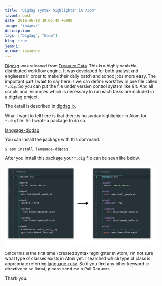 ```yaml
---
title: "Digdag syntax highlighter in Atom"
layout: post
date: 2016-06-18 10:06:48 +0900
image: 'images/'
description:
tags: ["Digdag", "Atom"]
blog: true
jemoji:
author: lewuathe
---
```


[Digdag](http://www.digdag.io) was released from [Treasure Data](http://www.treasuredata.com).
This is a highly scalable distributed workflow engine. It was developed for both analyst and engineers
in order to make their daily batch and adhoc jobs more easy. The important part I want to say here is
we can define workflow in one file called `*.dig`. So you can put the file under version control system like Git.
And all scripts and resources which is necessary to run each tasks are included in a digdag project.

The detail is described in [digdag.io](http://www.digdag.io).

<!-- more -->

What I want to tell here is that there is no syntax highlighter in Atom for `*.dig` file. So I wrote a package to do so.

[language-digdag](https://atom.io/packages/language-digdag)

You can install the package with this command.

```
$ apm install language-digdag
```

After you install this package your `*.dig` file can be seen like below.

![language-digdag](/images/posts/2016-06-18-language-digdag/language-digdag.png)

Since this is the first time I created syntax highlighter in Atom, I'm not sure what type of classes exists in Atom yet.
I searched which type of class is appropriate referring [language-ruby](https://atom.io/packages/language-ruby).
So if you find any other keyword or directive to be listed, please send me a Pull Request.

Thank you.

